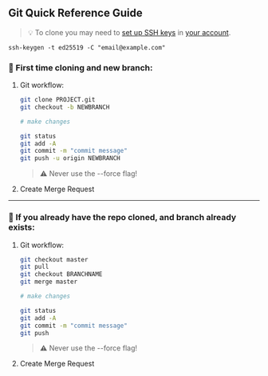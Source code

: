 ## Git Quick Reference Guide

>:bulb: To clone you may need to [set up SSH keys](https://help.github.com/en/github/authenticating-to-github/connecting-to-github-with-ssh) in [your account](https://github.com/settings/keys).

```
ssh-keygen -t ed25519 -C "email@example.com"
```

### :large_blue_diamond: First time cloning and new branch:

1. Git workflow:
    ```bash
    git clone PROJECT.git
    git checkout -b NEWBRANCH

    # make changes

    git status
    git add -A
    git commit -m "commit message"
    git push -u origin NEWBRANCH
    ```
    >:warning: Never use the --force flag!
  
2. Create Merge Request

---

### :large_blue_diamond: If you already have the repo cloned, and branch already exists:
1. Git workflow:
    ```bash
    git checkout master
    git pull
    git checkout BRANCHNAME
    git merge master

    # make changes

    git status
    git add -A
    git commit -m "commit message"
    git push
    ```
    >:warning: Never use the --force flag!

2. Create Merge Request